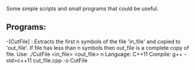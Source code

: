 Some simple scripts and small programs that could be useful.


## Programs:

-[CutFile] : Extracts the first n symbols of the file 'in_file' and copied to 'out_file'. If file has less than n symbols then out_file is a complete copy of file.
		Use: ./CutFile <in_file> <out_file> n
		Language: C++11
		Compile: g++ -std=c++11 cut_file.cpp -o CutFile
	
